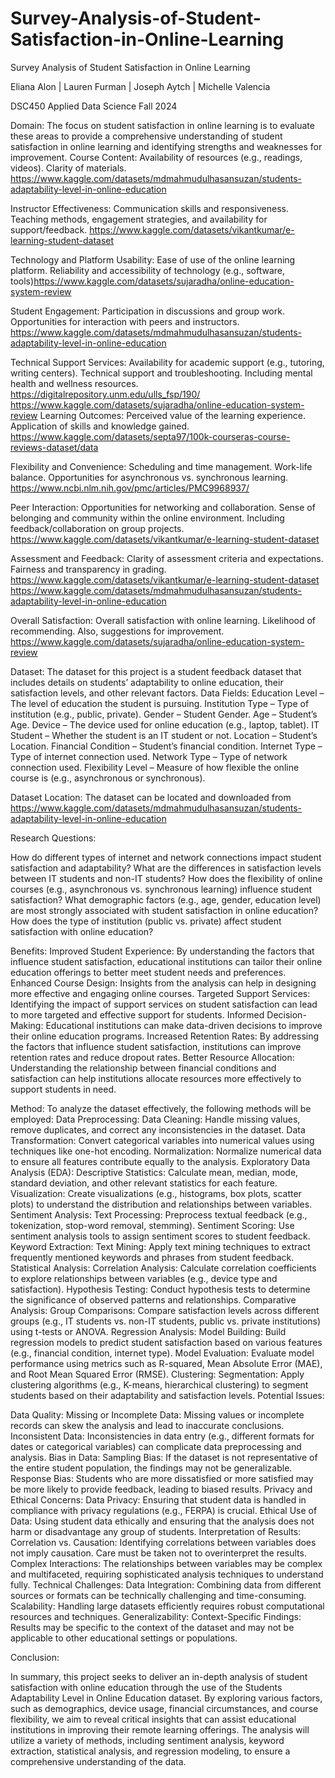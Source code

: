 # Survey-Analysis-of-Student-Satisfaction-in-Online-Learning
Survey Analysis of Student Satisfaction in Online Learning

Eliana Alon | Lauren Furman | Joseph Aytch | Michelle Valencia 

DSC450 Applied Data Science 
Fall 2024 


Domain:
The focus on student satisfaction in online learning is to evaluate these areas to provide a comprehensive understanding of student satisfaction in online learning and identifying strengths and weaknesses for improvement. 
Course Content: Availability of resources (e.g., readings, videos). Clarity of materials.
https://www.kaggle.com/datasets/mdmahmudulhasansuzan/students-adaptability-level-in-online-education


Instructor Effectiveness: Communication skills and responsiveness. Teaching methods, engagement strategies, and availability for support/feedback.
https://www.kaggle.com/datasets/vikantkumar/e-learning-student-dataset


Technology and Platform Usability: Ease of use of the online learning platform.  Reliability and accessibility of technology (e.g., software, tools)https://www.kaggle.com/datasets/sujaradha/online-education-system-review

Student Engagement: Participation in discussions and group work. Opportunities for interaction with peers and instructors.  https://www.kaggle.com/datasets/mdmahmudulhasansuzan/students-adaptability-level-in-online-education 

Technical Support Services: Availability for academic support (e.g., tutoring, writing centers). Technical support and troubleshooting. Including mental health and wellness resources. 
https://digitalrepository.unm.edu/ulls_fsp/190/
  https://www.kaggle.com/datasets/sujaradha/online-education-system-review
Learning Outcomes: Perceived value of the learning experience. Application of skills and knowledge gained.
https://www.kaggle.com/datasets/septa97/100k-courseras-course-reviews-dataset/data


Flexibility and Convenience: Scheduling and time management. Work-life balance. Opportunities for asynchronous vs. synchronous learning. 
https://www.ncbi.nlm.nih.gov/pmc/articles/PMC9968937/

Peer Interaction: Opportunities for networking and collaboration. Sense of belonging and community within the online environment.  Including feedback/collaboration on group projects.  https://www.kaggle.com/datasets/vikantkumar/e-learning-student-dataset

Assessment and Feedback: Clarity of assessment criteria and expectations. Fairness and transparency in grading. 
https://www.kaggle.com/datasets/vikantkumar/e-learning-student-dataset
https://www.kaggle.com/datasets/mdmahmudulhasansuzan/students-adaptability-level-in-online-education


Overall Satisfaction: Overall satisfaction with online learning. Likelihood of recommending. Also, suggestions for improvement.
https://www.kaggle.com/datasets/sujaradha/online-education-system-review


Dataset:
The dataset for this project is a student feedback dataset that includes details on students’ adaptability to online education, their satisfaction levels, and other relevant factors. 
Data Fields:
Education Level – The level of education the student is pursuing. 
Institution Type – Type of institution (e.g., public, private).
Gender – Student Gender.
Age – Student’s Age.
Device – The device used for online education (e.g., laptop, tablet).
IT Student – Whether the student is an IT student or not.
Location – Student’s Location.
Financial Condition – Student’s financial condition.
Internet Type – Type of internet connection used. 
Network Type – Type of network connection used.
Flexibility Level – Measure of how flexible the online course is (e.g., asynchronous or synchronous). 

Dataset Location:
The dataset can be located and downloaded from https://www.kaggle.com/datasets/mdmahmudulhasansuzan/students-adaptability-level-in-online-education

Research Questions:

How do different types of internet and network connections impact student satisfaction and adaptability?
What are the differences in satisfaction levels between IT students and non-IT students?
How does the flexibility of online courses (e.g., asynchronous vs. synchronous learning) influence student satisfaction?
What demographic factors (e.g., age, gender, education level) are most strongly associated with student satisfaction in online education?
How does the type of institution (public vs. private) affect student satisfaction with online education?

Benefits:
Improved Student Experience: By understanding the factors that influence student satisfaction, educational institutions can tailor their online education offerings to better meet student needs and preferences.
Enhanced Course Design: Insights from the analysis can help in designing more effective and engaging online courses.
Targeted Support Services: Identifying the impact of support services on student satisfaction can lead to more targeted and effective support for students.
Informed Decision-Making: Educational institutions can make data-driven decisions to improve their online education programs.
Increased Retention Rates: By addressing the factors that influence student satisfaction, institutions can improve retention rates and reduce dropout rates.
Better Resource Allocation: Understanding the relationship between financial conditions and satisfaction can help institutions allocate resources more effectively to support students in need.
 
Method:
To analyze the dataset effectively, the following methods will be employed: 
Data Preprocessing:
Data Cleaning: Handle missing values, remove duplicates, and correct any inconsistencies in the dataset.
Data Transformation: Convert categorical variables into numerical values using techniques like one-hot encoding.
Normalization: Normalize numerical data to ensure all features contribute equally to the analysis.
Exploratory Data Analysis (EDA):
Descriptive Statistics: Calculate mean, median, mode, standard deviation, and other relevant statistics for each feature.
Visualization: Create visualizations (e.g., histograms, box plots, scatter plots) to understand the distribution and relationships between variables.
Sentiment Analysis:
Text Processing: Preprocess textual feedback (e.g., tokenization, stop-word removal, stemming).
Sentiment Scoring: Use sentiment analysis tools to assign sentiment scores to student feedback.
Keyword Extraction:
Text Mining: Apply text mining techniques to extract frequently mentioned keywords and phrases from student feedback.
Statistical Analysis:
Correlation Analysis: Calculate correlation coefficients to explore relationships between variables (e.g., device type and satisfaction).
Hypothesis Testing: Conduct hypothesis tests to determine the significance of observed patterns and relationships.
Comparative Analysis:
Group Comparisons: Compare satisfaction levels across different groups (e.g., IT students vs. non-IT students, public vs. private institutions) using t-tests or ANOVA.
Regression Analysis:
Model Building: Build regression models to predict student satisfaction based on various features (e.g., financial condition, internet type).
Model Evaluation: Evaluate model performance using metrics such as R-squared, Mean Absolute Error (MAE), and Root Mean Squared Error (RMSE).
Clustering:
Segmentation: Apply clustering algorithms (e.g., K-means, hierarchical clustering) to segment students based on their adaptability and satisfaction levels.
 Potential Issues:

Data Quality:
Missing or Incomplete Data: Missing values or incomplete records can skew the analysis and lead to inaccurate conclusions.
Inconsistent Data: Inconsistencies in data entry (e.g., different formats for dates or categorical variables) can complicate data preprocessing and analysis.
Bias in Data:
Sampling Bias: If the dataset is not representative of the entire student population, the findings may not be generalizable.
Response Bias: Students who are more dissatisfied or more satisfied may be more likely to provide feedback, leading to biased results.
Privacy and Ethical Concerns:
Data Privacy: Ensuring that student data is handled in compliance with privacy regulations (e.g., FERPA) is crucial.
Ethical Use of Data: Using student data ethically and ensuring that the analysis does not harm or disadvantage any group of students.
Interpretation of Results:
Correlation vs. Causation: Identifying correlations between variables does not imply causation. Care must be taken not to overinterpret the results.
Complex Interactions: The relationships between variables may be complex and multifaceted, requiring sophisticated analysis techniques to understand fully.
Technical Challenges:
Data Integration: Combining data from different sources or formats can be technically challenging and time-consuming.
Scalability: Handling large datasets efficiently requires robust computational resources and techniques.
Generalizability:
Context-Specific Findings: Results may be specific to the context of the dataset and may not be applicable to other educational settings or populations.
  
Conclusion:

In summary, this project seeks to deliver an in-depth analysis of student satisfaction with online education through the use of the Students Adaptability Level in Online Education dataset. By exploring various factors, such as demographics, device usage, financial circumstances, and course flexibility, we aim to reveal critical insights that can assist educational institutions in improving their remote learning offerings. The analysis will utilize a variety of methods, including sentiment analysis, keyword extraction, statistical analysis, and regression modeling, to ensure a comprehensive understanding of the data.
